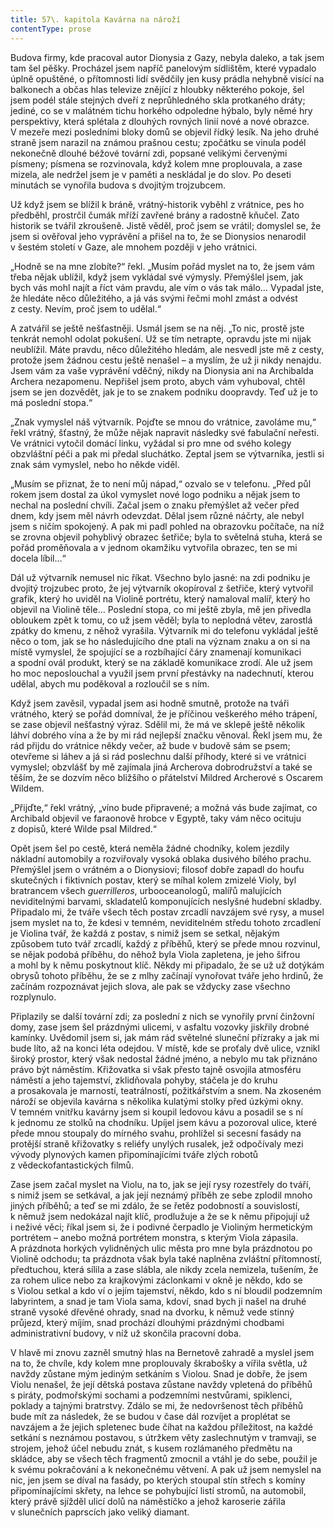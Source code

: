 ```yaml
---
title: 57\. kapitola Kavárna na nároží
contentType: prose
---
```


Budova firmy, kde pracoval autor Dionysia z Gazy, nebyla daleko, a tak jsem tam šel pěšky. Procházel jsem napříč panelovým sídlištěm, které vypadalo úplně opuštěné, o přítomnosti lidí svědčily jen kusy prádla nehybně visící na balkonech a občas hlas televize znějící z hloubky některého pokoje, šel jsem podél stále stejných dveří z neprůhledného skla protkaného dráty; jediné, co se v malátném tichu horkého odpoledne hýbalo, byly němé hry perspektivy, která splétala z dlouhých rovných linií nové a nové obrazce. V mezeře mezi posledními bloky domů se objevil řídký lesík. Na jeho druhé straně jsem narazil na známou prašnou cestu; zpočátku se vinula podél nekonečně dlouhé béžové tovární zdi, popsané velikými červenými písmeny; písmena se rozvinovala, když kolem mne proplouvala, a zase mizela, ale nedržel jsem je v paměti a neskládal je do slov. Po deseti minutách se vynořila budova s dvojitým trojzubcem.

Už když jsem se blížil k bráně, vrátný-historik vyběhl z vrátnice, pes ho předběhl, prostrčil čumák mříží zavřené brány a radostně kňučel. Zato historik se tvářil zkroušeně. Jistě věděl, proč jsem se vrátil; domyslel se, že jsem si ověřoval jeho vyprávění a přišel na to, že se Dionysios nenarodil v šestém století v Gaze, ale mnohem později v jeho vrátnici.

„Hodně se na mne zlobíte?“ řekl. „Musím pořád myslet na to, že jsem vám třeba nějak ublížil, když jsem vykládal své výmysly. Přemýšlel jsem, jak bych vás mohl najít a říct vám pravdu, ale vím o vás tak málo… Vypadal jste, že hledáte něco důležitého, a já vás svými řečmi mohl zmást a odvést z cesty. Nevím, proč jsem to udělal.“

A zatvářil se ještě nešťastněji. Usmál jsem se na něj. „To nic, prostě jste tenkrát nemohl odolat pokušení. Už se tím netrapte, opravdu jste mi nijak neublížil. Máte pravdu, něco důležitého hledám, ale nesvedl jste mě z cesty, protože jsem žádnou cestu ještě nenašel – a myslím, že už ji nikdy nenajdu. Jsem vám za vaše vyprávění vděčný, nikdy na Dionysia ani na Archibalda Archera nezapomenu. Nepřišel jsem proto, abych vám vyhuboval, chtěl jsem se jen dozvědět, jak je to se znakem podniku doopravdy. Teď už je to má poslední stopa.“

„Znak vymyslel náš výtvarník. Pojďte se mnou do vrátnice, zavoláme mu,“ řekl vrátný, šťastný, že může nějak napravit následky své fabulační neřesti. Ve vrátnici vytočil domácí linku, vyžádal si pro mne od svého kolegy obzvláštní péči a pak mi předal sluchátko. Zeptal jsem se výtvarníka, jestli si znak sám vymyslel, nebo ho někde viděl.

„Musím se přiznat, že to není můj nápad,“ ozvalo se v telefonu. „Před půl rokem jsem dostal za úkol vymyslet nové logo podniku a nějak jsem to nechal na poslední chvíli. Začal jsem o znaku přemýšlet až večer před dnem, kdy jsem měl návrh odevzdat. Dělal jsem různé náčrty, ale nebyl jsem s ničím spokojený. A pak mi padl pohled na obrazovku počítače, na níž se zrovna objevil pohyblivý obrazec šetřiče; byla to světelná stuha, která se pořád proměňovala a v jednom okamžiku vytvořila obrazec, ten se mi docela líbil…“

Dál už výtvarník nemusel nic říkat. Všechno bylo jasné: na zdi podniku je dvojitý trojzubec proto, že jej výtvarník okopíroval z šetřiče, který vytvořil grafik, který ho uviděl na Violině portrétu, který namaloval malíř, který ho objevil na Violině těle… Poslední stopa, co mi ještě zbyla, mě jen přivedla obloukem zpět k tomu, co už jsem věděl; byla to neplodná větev, zarostlá zpátky do kmenu, z něhož vyrašila. Výtvarník mi do telefonu vykládal ještě něco o tom, jak se ho následujícího dne ptali na význam znaku a on si na místě vymyslel, že spojující se a rozbíhající čáry znamenají komunikaci a spodní ovál produkt, který se na základě komunikace zrodí. Ale už jsem ho moc neposlouchal a využil jsem první přestávky na nadechnutí, kterou udělal, abych mu poděkoval a rozloučil se s ním.

Když jsem zavěsil, vypadal jsem asi hodně smutně, protože na tváři vrátného, který se pořád domníval, že je příčinou veškerého mého trápení, se zase objevil nešťastný výraz. Sdělil mi, že má ve sklepě ještě několik láhví dobrého vína a že by mi rád nejlepší značku věnoval. Řekl jsem mu, že rád přijdu do vrátnice někdy večer, až bude v budově sám se psem; otevřeme si láhev a já si rád poslechnu další příhody, které si ve vrátnici vymyslel; obzvlášť by mě zajímala jiná Archerova dobrodružství a také se těším, že se dozvím něco bližšího o přátelství Mildred Archerové s Oscarem Wildem.

„Přijďte,“ řekl vrátný, „víno bude připravené; a možná vás bude zajímat, co Archibald objevil ve faraonově hrobce v Egyptě, taky vám něco ocituju z dopisů, které Wilde psal Mildred.“

Opět jsem šel po cestě, která neměla žádné chodníky, kolem jezdily nákladní automobily a rozviřovaly vysoká oblaka dusivého bílého prachu. Přemýšlel jsem o vrátném a o Dionysiovi; filosof dobře zapadl do houfu skutečných i fiktivních postav, který se míhal kolem zmizelé Violy, byl bratrancem všech _guerrilleros_, urbooceanologů, malířů malujících neviditelnými barvami, skladatelů komponujících neslyšné hudební skladby. Připadalo mi, že tváře všech těch postav zrcadlí navzájem své rysy, a musel jsem myslet na to, že kdesi v temném, neviditelném středu tohoto zrcadlení je Violina tvář, že každá z postav, s nimiž jsem se setkal, nějakým způsobem tuto tvář zrcadlí, každý z příběhů, který se přede mnou rozvinul, se nějak podobá příběhu, do něhož byla Viola zapletena, je jeho šifrou a mohl by k němu poskytnout klíč. Někdy mi připadalo, že se už už dotýkám obrysů tohoto příběhu, že se z mlhy začínají vynořovat tváře jeho hrdinů, že začínám rozpoznávat jejich slova, ale pak se vždycky zase všechno rozplynulo.

Připlazily se další tovární zdi; za poslední z nich se vynořily první činžovní domy, zase jsem šel prázdnými ulicemi, v asfaltu vozovky jiskřily drobné kamínky. Uvědomil jsem si, jak mám rád světelné sluneční přízraky a jak mi bude líto, až na konci léta odejdou. V místě, kde se proťaly dvě ulice, vznikl široký prostor, který však nedostal žádné jméno, a nebylo mu tak přiznáno právo být náměstím. Křižovatka si však přesto tajně osvojila atmosféru náměstí a jeho tajemství, zklidňovala pohyby, stáčela je do kruhu a prosakovala je marností, teatrálností, požitkářstvím a snem. Na zkoseném nároží se objevila kavárna s několika kulatými stolky před úzkými okny. V temném vnitřku kavárny jsem si koupil ledovou kávu a posadil se s ní k jednomu ze stolků na chodníku. Upíjel jsem kávu a pozoroval ulice, které přede mnou stoupaly do mírného svahu, prohlížel si secesní fasády na protější straně křižovatky s reliéfy unylých rusalek, jež odpočívaly mezi vývody plynových kamen připomínajícími tváře zlých robotů z vědeckofantastických filmů.

Zase jsem začal myslet na Violu, na to, jak se její rysy rozestřely do tváří, s nimiž jsem se setkával, a jak její neznámý příběh ze sebe zplodil mnoho jiných příběhů; a teď se mi zdálo, že se řetěz podobností a souvislostí, k němuž jsem nedokázal najít klíč, prodlužuje a že se k němu připojují už i neživé věci; říkal jsem si, že i podivné čerpadlo je Violiným hermetickým portrétem – anebo možná portrétem monstra, s kterým Viola zápasila. A prázdnota horkých vylidněných ulic města pro mne byla prázdnotou po Violině odchodu; ta prázdnota však byla také naplněna zvláštní přítomností, předtuchou, která sílila a zase slábla, ale nikdy zcela nemizela, tušením, že za rohem ulice nebo za krajkovými záclonkami v okně je někdo, kdo se s Violou setkal a kdo ví o jejím tajemství, někdo, kdo s ní bloudil podzemním labyrintem, a snad je tam Viola sama, kdoví, snad bych ji našel na druhé straně vysoké dřevěné ohrady, snad na dvorku, k němuž vede stinný průjezd, který míjím, snad prochází dlouhými prázdnými chodbami administrativní budovy, v níž už skončila pracovní doba.

V hlavě mi znovu zazněl smutný hlas na Bernetově zahradě a myslel jsem na to, že chvíle, kdy kolem mne proplouvaly škrabošky a vířila světla, už navždy zůstane mým jediným setkáním s Violou. Snad je dobře, že jsem Violu nenašel, že její dětská postava zůstane navždy vpletená do příběhů s piráty, podmořskými sochami a podzemními nestvůrami, spiklenci, poklady a tajnými bratrstvy. Zdálo se mi, že nedovršenost těch příběhů bude mít za následek, že se budou v čase dál rozvíjet a proplétat se navzájem a že jejich spletenec bude číhat na každou příležitost, na každé setkání s neznámou postavou, s útržkem věty zaslechnutým v tramvaji, se strojem, jehož účel nebudu znát, s kusem rozlámaného předmětu na skládce, aby se všech těch fragmentů zmocnil a vtáhl je do sebe, použil je k svému pokračování a k nekonečnému větvení. A pak už jsem nemyslel na nic, jen jsem se díval na fasády, po kterých stoupal stín střech s komíny připomínajícími skřety, na lehce se pohybující listí stromů, na automobil, který právě sjížděl ulicí dolů na náměstíčko a jehož karoserie zářila v slunečních paprscích jako veliký diamant.
